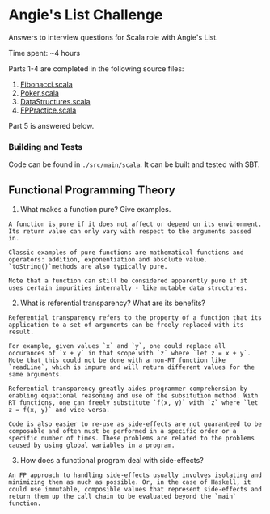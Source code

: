 # Angie's List Challenge

Answers to interview questions for Scala role with Angie's List.

Time spent: ~4 hours

Parts 1-4 are completed in the following source files:

  1. [Fibonacci.scala](https://github.com/rkoeninger/angies-list-challenge/blob/master/src/main/scala/Fibonacci.scala)
  2. [Poker.scala](https://github.com/rkoeninger/angies-list-challenge/blob/master/src/main/scala/Poker.scala)
  3. [DataStructures.scala](https://github.com/rkoeninger/angies-list-challenge/blob/master/src/main/scala/DataStructures.scala)
  4. [FPPractice.scala](https://github.com/rkoeninger/angies-list-challenge/blob/master/src/main/scala/FPPractice.scala)

Part 5 is answered below.

### Building and Tests

Code can be found in `./src/main/scala`. It can be built and tested with SBT.

## Functional Programming Theory

  1. What makes a function pure? Give examples.
  
    A function is pure if it does not affect or depend on its environment. Its return value can only vary with respect to the arguments passed in.

    Classic examples of pure functions are mathematical functions and operators: addition, exponentiation and absolute value. `toString()`methods are also typically pure.

    Note that a function can still be considered apparently pure if it uses certain impurities internally - like mutable data structures.

  2. What is referential transparency? What are its benefits?
  
    Referential transparency refers to the property of a function that its application to a set of arguments can be freely replaced with its result.

    For example, given values `x` and `y`, one could replace all occurances of `x + y` in that scope with `z` where `let z = x + y`. Note that this could not be done with a non-RT function like `readLine`, which is impure and will return different values for the same arguments.

    Referential transparency greatly aides programmer comprehension by enabling equational reasoning and use of the subsitution method. With RT functions, one can freely substitute `f(x, y)` with `z` where `let z = f(x, y)` and vice-versa.

    Code is also easier to re-use as side-effects are not guaranteed to be composable and often must be performed in a specific order or a specific number of times. These problems are related to the problems caused by using global variables in a program.

  3. How does a functional program deal with side-effects?

    An FP approach to handling side-effects usually involves isolating and minimizing them as much as possible. Or, in the case of Haskell, it could use immutable, composible values that represent side-effects and return them up the call chain to be evaluated beyond the `main` function.